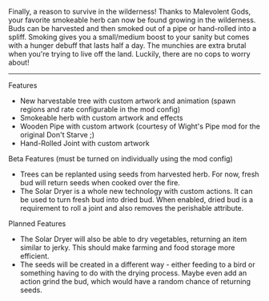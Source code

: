 Finally, a reason to survive in the wilderness! Thanks to Malevolent Gods, your favorite smokeable herb can now be found growing in the wilderness. Buds can be harvested and then smoked out of a pipe or hand-rolled into a spliff. Smoking gives you a small/medium boost to your sanity but comes with a hunger debuff that lasts half a day. The munchies are extra brutal when you're trying to live off the land. Luckily, there are no cops to worry about! 

----------------------------------------------------------------------------------------------------------------- 


Features 

- New harvestable tree with custom artwork and animation (spawn regions and rate configurable in the mod config) 
- Smokeable herb with custom artwork and effects 
- Wooden Pipe with custom artwork (courtesy of Wight's Pipe mod for the original Don't Starve ;) 
- Hand-Rolled Joint with custom artwork 



Beta Features (must be turned on individually using the mod config) 

- Trees can be replanted using seeds from harvested herb. For now, fresh bud will return seeds when cooked over the fire. 
- The Solar Dryer is a whole new technology with custom actions. It can be used to turn fresh bud into dried bud. When enabled, dried bud is a requirement to roll a joint and also removes the perishable attribute. 



Planned Features 

- The Solar Dryer will also be able to dry vegetables, returning an item similar to jerky. This should make farming and food storage more efficient. 
- The seeds will be created in a different way - either feeding to a bird or something having to do with the drying process. Maybe even add an action grind the bud, which would have a random chance of returning seeds. 
